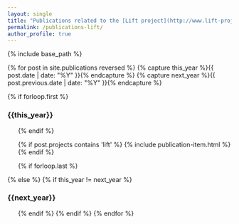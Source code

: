 ```yaml
---
layout: single
title: "Publications related to the [Lift project](http://www.lift-project.org/)"
permalink: /publications-lift/
author_profile: true
---
```


{% include base_path %}

{% for post in site.publications reversed  %}
  {% capture this_year %}{{ post.date | date: "%Y" }}{% endcapture %}
  {% capture next_year %}{{ post.previous.date | date: "%Y" }}{% endcapture %}

  {% if forloop.first %}
  <h3 id="{{ this_year }}-ref">{{this_year}}</h3>
  <ul>
  {% endif %}

{% if post.projects contains 'lift' %}
  {% include publication-item.html %}
{% endif %}

  {% if forloop.last %}
  </ul>
  {% else %}
  {% if this_year != next_year %}
  </ul>
  <h3 id="{{ next_year }}-ref">{{next_year}}</h3>
  <ul>
  {% endif %}
  {% endif %}
{% endfor %}
